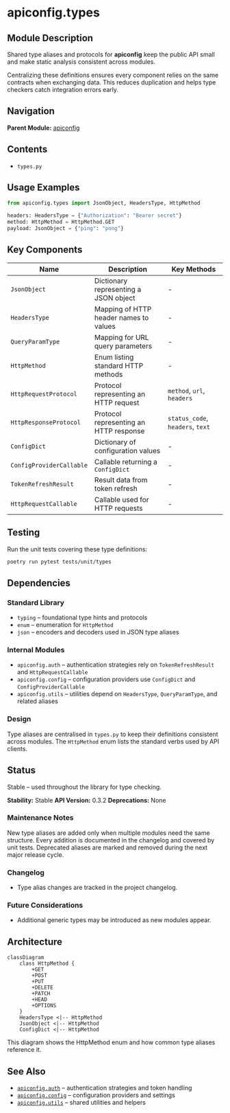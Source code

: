 # apiconfig.types

## Module Description

Shared type aliases and protocols for **apiconfig** keep the public API small
and make static analysis consistent across modules.

Centralizing these definitions ensures every component relies on the same
contracts when exchanging data. This reduces duplication and helps type
checkers catch integration errors early.

## Navigation
**Parent Module:** [apiconfig](../README.md)

## Contents
- `types.py`

## Usage Examples
```python
from apiconfig.types import JsonObject, HeadersType, HttpMethod

headers: HeadersType = {"Authorization": "Bearer secret"}
method: HttpMethod = HttpMethod.GET
payload: JsonObject = {"ping": "pong"}
```

## Key Components
| Name | Description | Key Methods |
| ---- | ----------- | ----------- |
| `JsonObject` | Dictionary representing a JSON object | - |
| `HeadersType` | Mapping of HTTP header names to values | - |
| `QueryParamType` | Mapping for URL query parameters | - |
| `HttpMethod` | Enum listing standard HTTP methods | - |
| `HttpRequestProtocol` | Protocol representing an HTTP request | `method`, `url`, `headers` |
| `HttpResponseProtocol` | Protocol representing an HTTP response | `status_code`, `headers`, `text` |
| `ConfigDict` | Dictionary of configuration values | - |
| `ConfigProviderCallable` | Callable returning a `ConfigDict` | - |
| `TokenRefreshResult` | Result data from token refresh | - |
| `HttpRequestCallable` | Callable used for HTTP requests | - |

## Testing

Run the unit tests covering these type definitions:

```bash
poetry run pytest tests/unit/types
```

## Dependencies

### Standard Library
- `typing` – foundational type hints and protocols
- `enum` – enumeration for `HttpMethod`
- `json` – encoders and decoders used in JSON type aliases

### Internal Modules
- `apiconfig.auth` – authentication strategies rely on `TokenRefreshResult` and `HttpRequestCallable`
- `apiconfig.config` – configuration providers use `ConfigDict` and `ConfigProviderCallable`
- `apiconfig.utils` – utilities depend on `HeadersType`, `QueryParamType`, and related aliases

### Design
Type aliases are centralised in `types.py` to keep their definitions consistent across modules. The `HttpMethod` enum lists the standard verbs used by API clients.


## Status
Stable – used throughout the library for type checking.

**Stability:** Stable
**API Version:** 0.3.2
**Deprecations:** None

### Maintenance Notes
New type aliases are added only when multiple modules need the same
structure. Every addition is documented in the changelog and covered by unit
tests. Deprecated aliases are marked and removed during the next major
release cycle.

### Changelog
- Type alias changes are tracked in the project changelog.

### Future Considerations
- Additional generic types may be introduced as new modules appear.

## Architecture
```mermaid
classDiagram
    class HttpMethod {
        +GET
        +POST
        +PUT
        +DELETE
        +PATCH
        +HEAD
        +OPTIONS
    }
    HeadersType <|-- HttpMethod
    JsonObject <|-- HttpMethod
    ConfigDict <|-- HttpMethod
```

This diagram shows the HttpMethod enum and how common type aliases reference it.

## See Also
- [`apiconfig.auth`](../auth) – authentication strategies and token handling
- [`apiconfig.config`](../config) – configuration providers and settings
- [`apiconfig.utils`](../utils) – shared utilities and helpers
